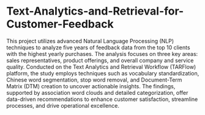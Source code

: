 # Text-Analytics-and-Retrieval-for-Customer-Feedback

This project utilizes advanced Natural Language Processing (NLP) techniques to analyze five years of feedback data from the top 10 clients with the highest yearly purchases. The analysis focuses on three key areas: sales representatives, product offerings, and overall company and service quality. Conducted on the Text Analytics and Retrieval Workflow (TARFlow) platform, the study employs techniques such as vocabulary standardization, Chinese word segmentation, stop word removal, and Document-Term Matrix (DTM) creation to uncover actionable insights. The findings, supported by association word clouds and detailed categorization, offer data-driven recommendations to enhance customer satisfaction, streamline processes, and drive operational excellence.

